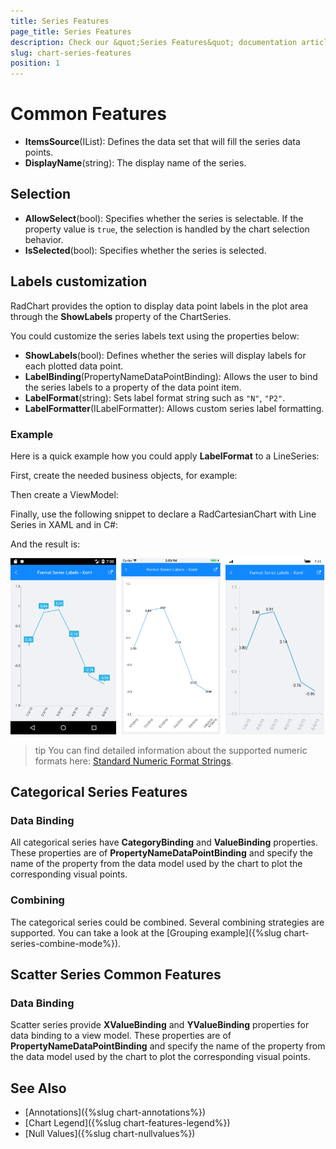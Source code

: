 ```yaml
---
title: Series Features
page_title: Series Features
description: Check our &quot;Series Features&quot; documentation article for Telerik Chart for Xamarin control.
slug: chart-series-features
position: 1
---
```


# Common Features

* **ItemsSource**(IList): Defines the data set that will fill the series data points. 
* **DisplayName**(string): The display name of the series.

## Selection

* **AllowSelect**(bool): Specifies whether the series is selectable. If the property value is `true`, the selection is handled by the chart selection behavior.  
* **IsSelected**(bool): Specifies whether the series is selected.

## Labels customization

RadChart provides the option to display data point labels in the plot area through the **ShowLabels** property of the ChartSeries.

You could customize the series labels text using the properties below:

* **ShowLabels**(bool): Defines whether the series will display labels for each plotted data point.
* **LabelBinding**(PropertyNameDataPointBinding): Allows the user to bind the series labels to a property of the data point item.
* **LabelFormat**(string): Sets label format string such as `"N"`, `"P2"`.
* **LabelFormatter**(ILabelFormatter): Allows custom series label formatting. 

### Example 

Here is a quick example how you could apply **LabelFormat** to a LineSeries:

First, create the needed business objects, for example:

<snippet id='temporal-data-model'/>

Then create a ViewModel:

<snippet id='chart-customization-formatserielabels-view-model'/>

Finally, use the following snippet to declare a RadCartesianChart with Line Series in XAML and in C#:

<snippet id='chart-customization-formatserieslabels-xaml'/>
<snippet id='chart-customization-formatserieslabels-csharp'/>

And the result is:

![Series Labels](images/chart-series-labels.png)

>tip You can find detailed information about the supported numeric formats here: [Standard Numeric Format Strings](https://docs.microsoft.com/en-us/dotnet/standard/base-types/standard-numeric-format-strings).

## Categorical Series Features

### Data Binding

All categorical series have **CategoryBinding** and **ValueBinding** properties. These properties are of **PropertyNameDataPointBinding** and specify the name  of the property from the data model used by the chart to plot the corresponding visual points.

### Combining

The categorical series could be combined. Several combining strategies are supported. You can take a look at the [Grouping example]({%slug chart-series-combine-mode%}).

## Scatter Series Common Features

### Data Binding

Scatter series provide **XValueBinding** and **YValueBinding** properties for data binding to a view model. These properties are of **PropertyNameDataPointBinding** and specify the name  of the property from the data model used by the chart to plot the corresponding visual points.

## See Also

- [Annotations]({%slug chart-annotations%})
- [Chart Legend]({%slug chart-features-legend%})
- [Null Values]({%slug chart-nullvalues%})
